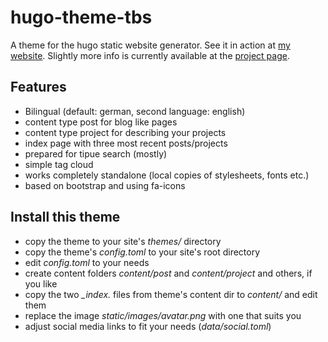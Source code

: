 # hugo-theme-tbs

A theme for the hugo static website generator.  See it in action at [my
website][thesix].  Slightly more info is currently available at the [project
page][tbs].

## Features

 * Bilingual (default: german, second language: english)
 * content type post for blog like pages
 * content type project for describing your projects
 * index page with three most recent posts/projects
 * prepared for tipue search (mostly)
 * simple tag cloud
 * works completely standalone (local copies of stylesheets, fonts etc.)
 * based on bootstrap and using fa-icons

## Install this theme

 * copy the theme to your site's *themes/* directory
 * copy the theme's *config.toml* to your site's root directory
 * edit *config.toml* to your needs
 * create content folders *content/post* and *content/project* and others,
   if you like
 * copy the two *_index.* files from theme's content dir to *content/* and
   edit them
 * replace the image *static/images/avatar.png* with one that suits you
 * adjust social media links to fit your needs (*data/social.toml*)

[thesix]:http://thesix.mur.at/ "link to thesix website"
[tbs]:   http://thesix.mur.at/en/tbs/ "link to TBS page"

